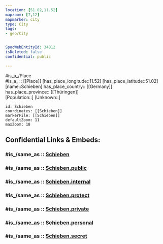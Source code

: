```yaml
---
location: [51.02,11.52] 
mapzoom: [7,12] 
mapmarker: city 
type: City
tags:
- geo/City


SpocWebEntityId: 34012
isDeleted: false
confidential: public

---
```

#is_a_/Place  
#is_a_ :: [[Place]] 
[has_place_longitude::11.52] 
[has_place_latitude::51.02] 
[name::Schieben] 
has_place_country:: [[Germany]]  
has_place_province:: [[Thüringen]]  
[Population::] 
[Unknown::] 


```leaflet
id: Schieben
coordinates: [[Schieben]] 
markerFile: [[Schieben]] 
defaultZoom: 11 
maxZoom: 18
```


## Confidential Links & Embeds: 

### #is_/same_as :: [Schieben](/_Standards/Earth/Continent/Europe/Europe~Central/Germany/Germany~East/Thüringen/counties~TH/Weimarer_Land/cities~Weimarer_Land/Apolda/City/Schieben.md) 

### #is_/same_as :: [Schieben.public](/_public/Earth/Continent/Europe/Europe~Central/Germany/Germany~East/Thüringen/counties~TH/Weimarer_Land/cities~Weimarer_Land/Apolda/City/Schieben.public.md) 

### #is_/same_as :: [Schieben.internal](/_internal/Earth/Continent/Europe/Europe~Central/Germany/Germany~East/Thüringen/counties~TH/Weimarer_Land/cities~Weimarer_Land/Apolda/City/Schieben.internal.md) 

### #is_/same_as :: [Schieben.protect](/_protect/Earth/Continent/Europe/Europe~Central/Germany/Germany~East/Thüringen/counties~TH/Weimarer_Land/cities~Weimarer_Land/Apolda/City/Schieben.protect.md) 

### #is_/same_as :: [Schieben.private](/_private/Earth/Continent/Europe/Europe~Central/Germany/Germany~East/Thüringen/counties~TH/Weimarer_Land/cities~Weimarer_Land/Apolda/City/Schieben.private.md) 

### #is_/same_as :: [Schieben.personal](/_personal/Earth/Continent/Europe/Europe~Central/Germany/Germany~East/Thüringen/counties~TH/Weimarer_Land/cities~Weimarer_Land/Apolda/City/Schieben.personal.md) 

### #is_/same_as :: [Schieben.secret](/_secret/Earth/Continent/Europe/Europe~Central/Germany/Germany~East/Thüringen/counties~TH/Weimarer_Land/cities~Weimarer_Land/Apolda/City/Schieben.secret.md)

